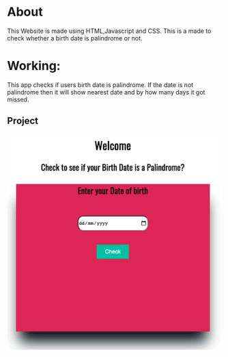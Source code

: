 # About
This Website is made using HTML,Javascript and CSS. This is a made to check whether a birth date is palindrome or not.

# Working:
This app checks if users birth date is palindrome. If the date is not palindrome then it will show nearest date and by how many days it got missed.

## Project
![Project](https://github.com/yashgupta18/palindrome-Birthdate/blob/main/birthday.png)
